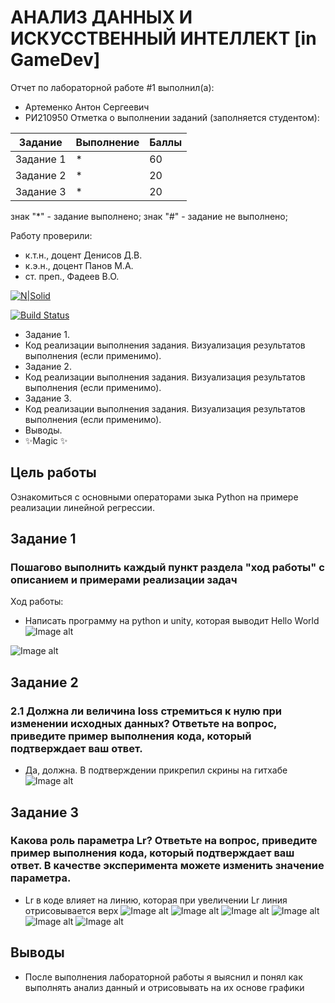# АНАЛИЗ ДАННЫХ И ИСКУССТВЕННЫЙ ИНТЕЛЛЕКТ [in GameDev]
Отчет по лабораторной работе #1 выполнил(а):
- Артеменко Антон Сергеевич
- РИ210950
Отметка о выполнении заданий (заполняется студентом):

| Задание | Выполнение | Баллы |
| ------ | ------ | ------ |
| Задание 1 | * | 60 |
| Задание 2 | * | 20 |
| Задание 3 | * | 20 |

знак "*" - задание выполнено; знак "#" - задание не выполнено;

Работу проверили:
- к.т.н., доцент Денисов Д.В.
- к.э.н., доцент Панов М.А.
- ст. преп., Фадеев В.О.

[![N|Solid](https://cldup.com/dTxpPi9lDf.thumb.png)](https://nodesource.com/products/nsolid)

[![Build Status](https://travis-ci.org/joemccann/dillinger.svg?branch=master)](https://travis-ci.org/joemccann/dillinger)

- Задание 1.
- Код реализации выполнения задания. Визуализация результатов выполнения (если применимо).
- Задание 2.
- Код реализации выполнения задания. Визуализация результатов выполнения (если применимо).
- Задание 3.
- Код реализации выполнения задания. Визуализация результатов выполнения (если применимо).
- Выводы.
- ✨Magic ✨

## Цель работы
Ознакомиться с основными операторами зыка Python на примере реализации линейной регрессии.

## Задание 1
### Пошагово выполнить каждый пункт раздела "ход работы" с описанием и примерами реализации задач
Ход работы:

- Написать программу на python и unity, которая выводит Hello World
![Image alt](https://github.com/sdfdfsff/DA-in-GameDev-lab1/blob/main/lab1/Screenshot_1.png)

![Image alt](https://github.com/sdfdfsff/DA-in-GameDev-lab1/blob/main/lab1/Screenshot_2.png)

## Задание 2
### 2.1 Должна ли величина loss стремиться к нулю при изменении исходных данных? Ответьте на вопрос, приведите пример выполнения кода, который подтверждает ваш ответ.

- Да, должна. В подтверждении прикрепил скрины на гитхабе
![Image alt](https://github.com/sdfdfsff/DA-in-GameDev-lab1/blob/main/lab1/Screenshot_5.png)
## Задание 3
### Какова роль параметра Lr? Ответьте на вопрос, приведите пример выполнения кода, который подтверждает ваш ответ. В качестве эксперимента можете изменить значение параметра.

- Lr в коде влияет на линию, которая при увеличении Lr линия отрисовывается верх
![Image alt](https://github.com/sdfdfsff/DA-in-GameDev-lab1/blob/main/lab1/Screenshot_6.png)
![Image alt](https://github.com/sdfdfsff/DA-in-GameDev-lab1/blob/main/lab1/Screenshot_7.png)
![Image alt](https://github.com/sdfdfsff/DA-in-GameDev-lab1/blob/main/lab1/Screenshot_8.png)
![Image alt](https://github.com/sdfdfsff/DA-in-GameDev-lab1/blob/main/lab1/Screenshot_9.png)
![Image alt](https://github.com/sdfdfsff/DA-in-GameDev-lab1/blob/main/lab1/Screenshot_10.png)
![Image alt](https://github.com/sdfdfsff/DA-in-GameDev-lab1/blob/main/lab1/Screenshot_11.png)
## Выводы

- После выполнения лабораторной работы я выяснил и понял как выполнять анализ данный и отрисовывать на их основе графики
